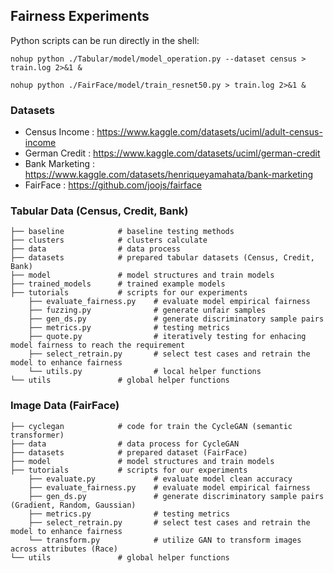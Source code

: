 ## Fairness Experiments 

Python scripts can be run directly in the shell:
```shell
nohup python ./Tabular/model/model_operation.py --dataset census > train.log 2>&1 &
```
```shell
nohup python ./FairFace/model/train_resnet50.py > train.log 2>&1 &
```

### Datasets
- Census Income  : https://www.kaggle.com/datasets/uciml/adult-census-income
- German Credit  : https://www.kaggle.com/datasets/uciml/german-credit
- Bank Marketing : https://www.kaggle.com/datasets/henriqueyamahata/bank-marketing
- FairFace       : https://github.com/joojs/fairface


### Tabular Data (Census, Credit, Bank)
```shell
├── baseline            # baseline testing methods 
├── clusters            # clusters calculate
├── data                # data process
├── datasets            # prepared tabular datasets (Census, Credit, Bank)
├── model               # model structures and train models
├── trained_models      # trained example models 
├── tutorials           # scripts for our experiments
    ├── evaluate_fairness.py    # evaluate model empirical fairness
    ├── fuzzing.py              # generate unfair samples
    ├── gen_ds.py               # generate discriminatory sample pairs
    ├── metrics.py              # testing metrics  
    ├── quote.py                # iteratively testing for enhacing model fairness to reach the requirement
    ├── select_retrain.py       # select test cases and retrain the model to enhance fairness
    └── utils.py                # local helper functions
└── utils               # global helper functions
```


### Image Data (FairFace)
```shell
├── cyclegan            # code for train the CycleGAN (semantic transformer)
├── data                # data process for CycleGAN
├── datasets            # prepared dataset (FairFace)
├── model               # model structures and train models
├── tutorials           # scripts for our experiments
    ├── evaluate.py             # evaluate model clean accuracy  
    ├── evaluate_fairness.py    # evaluate model empirical fairness
    ├── gen_ds.py               # generate discriminatory sample pairs (Gradient, Random, Gaussian)
    ├── metrics.py              # testing metrics  
    ├── select_retrain.py       # select test cases and retrain the model to enhance fairness
    └── transform.py            # utilize GAN to transform images across attributes (Race)   
└── utils               # global helper functions
```


